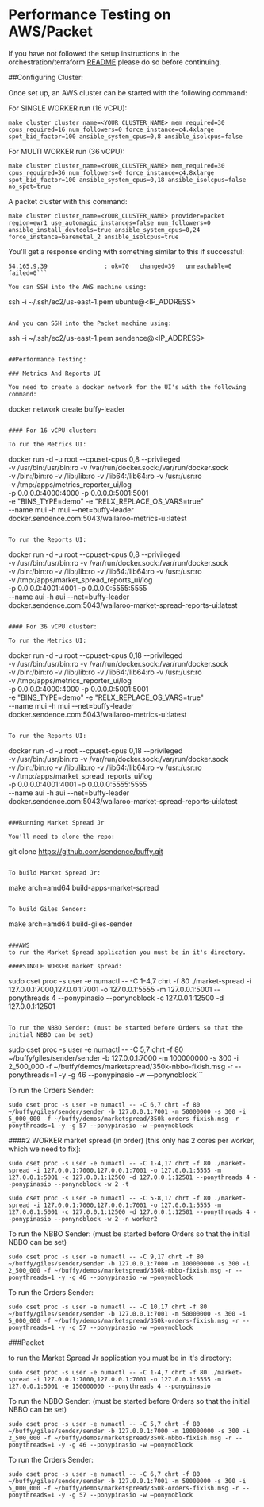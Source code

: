 # Performance Testing on AWS/Packet

If you have not followed the setup instructions in the orchestration/terraform [README](https://github.com/Sendence/buffy/tree/master/orchestration/terraform) please do so before continuing.

##Configuring Cluster:

Once set up, an AWS cluster can be started with the following command:

For SINGLE WORKER run (16 vCPU):
```
make cluster cluster_name=<YOUR_CLUSTER_NAME> mem_required=30 cpus_required=16 num_followers=0 force_instance=c4.4xlarge spot_bid_factor=100 ansible_system_cpus=0,8 ansible_isolcpus=false
```

For MULTI WORKER run (36 vCPU):
```
make cluster cluster_name=<YOUR_CLUSTER_NAME> mem_required=30 cpus_required=36 num_followers=0 force_instance=c4.8xlarge spot_bid_factor=100 ansible_system_cpus=0,18 ansible_isolcpus=false no_spot=true
```


A packet cluster with this command:
```
make cluster cluster_name=<YOUR_CLUSTER_NAME> provider=packet region=ewr1 use_automagic_instances=false num_followers=0 ansible_install_devtools=true ansible_system_cpus=0,24 force_instance=baremetal_2 ansible_isolcpus=true
```


You'll get a response ending with something similar to this if successful:
```PLAY RECAP *********************************************************************
54.165.9.39                : ok=70   changed=39   unreachable=0    failed=0```

You can SSH into the AWS machine using:
```
ssh -i ~/.ssh/ec2/us-east-1.pem ubuntu@<IP_ADDRESS>
```

And you can SSH into the Packet machine using:
```
ssh -i ~/.ssh/ec2/us-east-1.pem sendence@<IP_ADDRESS>
```

##Performance Testing:

### Metrics And Reports UI

You need to create a docker network for the UI's with the following command:
```
docker network create buffy-leader
```

#### For 16 vCPU cluster:

To run the Metrics UI:
```
docker run -d -u root --cpuset-cpus 0,8 --privileged  \
-v /usr/bin:/usr/bin:ro   -v /var/run/docker.sock:/var/run/docker.sock \
-v /bin:/bin:ro  -v /lib:/lib:ro  -v /lib64:/lib64:ro  -v /usr:/usr:ro  \
-v /tmp:/apps/metrics_reporter_ui/log  \
-p 0.0.0.0:4000:4000 -p 0.0.0.0:5001:5001 \
-e "BINS_TYPE=demo" -e "RELX_REPLACE_OS_VARS=true" \
--name mui -h mui --net=buffy-leader \
docker.sendence.com:5043/wallaroo-metrics-ui:latest
```

To run the Reports UI:
```
docker run -d -u root --cpuset-cpus 0,8 --privileged \
-v /usr/bin:/usr/bin:ro   -v /var/run/docker.sock:/var/run/docker.sock \
-v /bin:/bin:ro  -v /lib:/lib:ro  -v /lib64:/lib64:ro  -v /usr:/usr:ro  \
-v /tmp:/apps/market_spread_reports_ui/log \
-p 0.0.0.0:4001:4001 -p 0.0.0.0:5555:5555 \
--name aui -h aui --net=buffy-leader \
docker.sendence.com:5043/wallaroo-market-spread-reports-ui:latest
```

#### For 36 vCPU cluster:

To run the Metrics UI:
```
docker run -d -u root --cpuset-cpus 0,18 --privileged  \
-v /usr/bin:/usr/bin:ro   -v /var/run/docker.sock:/var/run/docker.sock \
-v /bin:/bin:ro  -v /lib:/lib:ro  -v /lib64:/lib64:ro  -v /usr:/usr:ro  \
-v /tmp:/apps/metrics_reporter_ui/log  \
-p 0.0.0.0:4000:4000 -p 0.0.0.0:5001:5001 \
-e "BINS_TYPE=demo" -e "RELX_REPLACE_OS_VARS=true" \
--name mui -h mui --net=buffy-leader \
docker.sendence.com:5043/wallaroo-metrics-ui:latest
```

To run the Reports UI:
```
docker run -d -u root --cpuset-cpus 0,18 --privileged \
-v /usr/bin:/usr/bin:ro   -v /var/run/docker.sock:/var/run/docker.sock \
-v /bin:/bin:ro  -v /lib:/lib:ro  -v /lib64:/lib64:ro  -v /usr:/usr:ro  \
-v /tmp:/apps/market_spread_reports_ui/log \
-p 0.0.0.0:4001:4001 -p 0.0.0.0:5555:5555 \
--name aui -h aui --net=buffy-leader \
docker.sendence.com:5043/wallaroo-market-spread-reports-ui:latest
```

###Running Market Spread Jr

You'll need to clone the repo:
```
git clone https://github.com/sendence/buffy.git
```

To build Market Spread Jr:
```
make arch=amd64 build-apps-market-spread
```

To build Giles Sender:
```
make arch=amd64 build-giles-sender
```

###AWS
to run the Market Spread application you must be in it's directory.

####SINGLE WORKER market spread:
```
sudo cset proc -s user -e numactl -- -C 1-4,7 chrt -f 80 ./market-spread -i 127.0.0.1:7000,127.0.0.1:7001 -o 127.0.0.1:5555 -m 127.0.0.1:5001 --ponythreads 4 --ponypinasio --ponynoblock -c 127.0.0.1:12500 -d 127.0.0.1:12501
```

To run the NBBO Sender: (must be started before Orders so that the initial NBBO can be set)
```
sudo cset proc -s user -e numactl -- -C 5,7 chrt -f 80 ~/buffy/giles/sender/sender -b 127.0.0.1:7000 -m 100000000 -s 300 -i 2_500_000 -f ~/buffy/demos/marketspread/350k-nbbo-fixish.msg -r --ponythreads=1 -y -g 46 --ponypinasio -w —ponynoblock```

To run the Orders Sender:
```
sudo cset proc -s user -e numactl -- -C 6,7 chrt -f 80 ~/buffy/giles/sender/sender -b 127.0.0.1:7001 -m 50000000 -s 300 -i 5_000_000 -f ~/buffy/demos/marketspread/350k-orders-fixish.msg -r --ponythreads=1 -y -g 57 --ponypinasio -w —ponynoblock
```


####2 WORKER market spread (in order) [this only has 2 cores per worker, which we need to fix]:
```
sudo cset proc -s user -e numactl -- -C 1-4,17 chrt -f 80 ./market-spread -i 127.0.0.1:7000,127.0.0.1:7001 -o 127.0.0.1:5555 -m 127.0.0.1:5001 -c 127.0.0.1:12500 -d 127.0.0.1:12501 --ponythreads 4 --ponypinasio --ponynoblock -w 2 -t

sudo cset proc -s user -e numactl -- -C 5-8,17 chrt -f 80 ./market-spread -i 127.0.0.1:7000,127.0.0.1:7001 -o 127.0.0.1:5555 -m 127.0.0.1:5001 -c 127.0.0.1:12500 -d 127.0.0.1:12501 --ponythreads 4 --ponypinasio --ponynoblock -w 2 -n worker2
```

To run the NBBO Sender: (must be started before Orders so that the initial NBBO can be set)
```
sudo cset proc -s user -e numactl -- -C 9,17 chrt -f 80 ~/buffy/giles/sender/sender -b 127.0.0.1:7000 -m 100000000 -s 300 -i 2_500_000 -f ~/buffy/demos/marketspread/350k-nbbo-fixish.msg -r --ponythreads=1 -y -g 46 --ponypinasio -w —ponynoblock
```

To run the Orders Sender:
```
sudo cset proc -s user -e numactl -- -C 10,17 chrt -f 80 ~/buffy/giles/sender/sender -b 127.0.0.1:7001 -m 50000000 -s 300 -i 5_000_000 -f ~/buffy/demos/marketspread/350k-orders-fixish.msg -r --ponythreads=1 -y -g 57 --ponypinasio -w —ponynoblock
```

###Packet

to run the Market Spread Jr application you must be in it's directory:

```
sudo cset proc -s user -e numactl -- -C 1-4,7 chrt -f 80 ./market-spread -i 127.0.0.1:7000,127.0.0.1:7001 -o 127.0.0.1:5555 -m 127.0.0.1:5001 -e 150000000 --ponythreads 4 --ponypinasio
```

To run the NBBO Sender: (must be started before Orders so that the initial NBBO can be set)

```
sudo cset proc -s user -e numactl -- -C 5,7 chrt -f 80 ~/buffy/giles/sender/sender -b 127.0.0.1:7000 -m 100000000 -s 300 -i 2_500_000 -f ~/buffy/demos/marketspread/350k-nbbo-fixish.msg -r --ponythreads=1 -y -g 46 --ponypinasio -w —ponynoblock
```

To run the Orders Sender:

```
sudo cset proc -s user -e numactl -- -C 6,7 chrt -f 80 ~/buffy/giles/sender/sender -b 127.0.0.1:7001 -m 50000000 -s 300 -i 5_000_000 -f ~/buffy/demos/marketspread/350k-orders-fixish.msg -r --ponythreads=1 -y -g 57 --ponypinasio -w —ponynoblock
```

